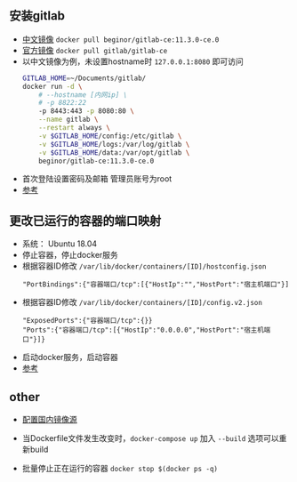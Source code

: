 ## 安装gitlab

* [中文镜像](https://hub.docker.com/r/beginor/gitlab-ce/) `docker pull beginor/gitlab-ce:11.3.0-ce.0`
* [官方镜像](https://hub.docker.com/r/gitlab/gitlab-ce/) `docker pull gitlab/gitlab-ce`
* 以中文镜像为例，未设置hostname时 `127.0.0.1:8080` 即可访问
    ```bash
    GITLAB_HOME=~/Documents/gitlab/
    docker run -d \
        # --hostname [内网ip] \
        # -p 8822:22
        -p 8443:443 -p 8080:80 \
        --name gitlab \
        --restart always \
        -v $GITLAB_HOME/config:/etc/gitlab \
        -v $GITLAB_HOME/logs:/var/log/gitlab \
        -v $GITLAB_HOME/data:/var/opt/gitlab \
        beginor/gitlab-ce:11.3.0-ce.0
    ```
* 首次登陆设置密码及邮箱 管理员账号为root
* [参考](https://www.imooc.com/article/23168)

## 更改已运行的容器的端口映射
* 系统： Ubuntu 18.04
* 停止容器，停止docker服务
* 根据容器ID修改 `/var/lib/docker/containers/[ID]/hostconfig.json`
    ```
    "PortBindings":{"容器端口/tcp":[{"HostIp":"","HostPort":"宿主机端口"}]
    ```
* 根据容器ID修改 `/var/lib/docker/containers/[ID]/config.v2.json`
    ```
    "ExposedPorts":{"容器端口/tcp":{}}
    "Ports":{"容器端口/tcp":[{"HostIp":"0.0.0.0","HostPort":"宿主机端口"}]} 
    ```
* 启动docker服务，启动容器
* [参考](https://hacpai.com/article/1539443516942)

## other
* [配置国内镜像源](https://www.jianshu.com/p/9fce6e583669)

* 当Dockerfile文件发生改变时，`docker-compose up` 加入 `--build` 选项可以重新build

* 批量停止正在运行的容器 `docker stop $(docker ps -q)`

